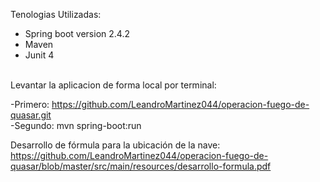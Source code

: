Tenologias Utilizadas:

- Spring boot version 2.4.2
- Maven 
- Junit 4

<br>Levantar la aplicacion de forma local por terminal:

-Primero: https://github.com/LeandroMartinez044/operacion-fuego-de-quasar.git
<br>-Segundo: mvn spring-boot:run

Desarrollo de fórmula para la ubicación de la nave:
<br>https://github.com/LeandroMartinez044/operacion-fuego-de-quasar/blob/master/src/main/resources/desarrollo-formula.pdf
